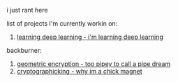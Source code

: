 i just rant here  

list of projects I'm currently workin on:
1. [learning deep learning - i'm learning deep learning](learningdeeplearningthechronicle.md)  


backburner:  
1. [geometric encryption - too pipey to call a pipe dream](geometricalencryption.md)
2. [cryptographicking - why im a chick magnet](cryptographicking.md)